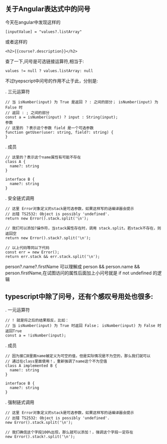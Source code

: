 ## 关于Angular表达式中的问号
今天在angular中发现这样的
```
[inputValue] = "values?.listArray"
```
或者这样的
```
<h2>{{course?.description}}</h2>
```
查了一下,问号是可选链接运算符,相当于:
```
values != null ? values.listArray: null
```
不过tyepscript中问号的作用不止于此，分别是:

.  三元运算符
```
// 当 isNumber(input) 为 True 是返回 ? : 之间的部分； isNumber(input) 为 False 时
// 返回 : ; 之间的部分
const a = isNumber(input) ? input : String(input);
参数
// 这里的 ？表示这个参数 field 是一个可选参数
function getUser(user: string, field?: string) {
}
```

. 成员
```
// 这里的？表示这个name属性有可能不存在
class A {
  name?: string
}

interface B {
  name?: string
}
```
. 安全链式调用
```
// 这里 Error对象定义的stack是可选参数，如果这样写的话编译器会提示
// 出错 TS2532: Object is possibly 'undefined'.
return new Error().stack.split('\n');

// 我们可以添加?操作符，当stack属性存在时，调用 stack.split。若stack不存在，则返回空
return new Error().stack?.split('\n');

// 以上代码等同以下代码
const err = new Error();
return err.stack && err.stack.split('\n');
```
person?.name?.firstName 可以理解成 person && person.name && person.firstName,在试图访问的属性后面加上小问号就是 if not undefined 的逻辑

## typescript中除了问号，还有个感叹号用处也很多:
. 一元运算符
```
// ! 就是将之后的结果取反，比如：
// 当 isNumber(input) 为 True 时返回 False； isNumber(input) 为 False 时返回True
const a = !isNumber(input);
```
. 成员
```
// 因为接口B里面name被定义为可空的值，但是实际情况是不为空的，那么我们就可以
// 通过在class里面使用！，重新强调了name这个不为空值
class A implemented B {
  name!: string
}

interface B {
  name?: string
}
```
. 强制链式调用
```
// 这里 Error对象定义的stack是可选参数，如果这样写的话编译器会提示
// 出错 TS2532: Object is possibly 'undefined'.
new Error().stack.split('\n');

// 我们确信这个字段100%出现，那么就可以添加！，强调这个字段一定存在
new Error().stack!.split('\n');
```
